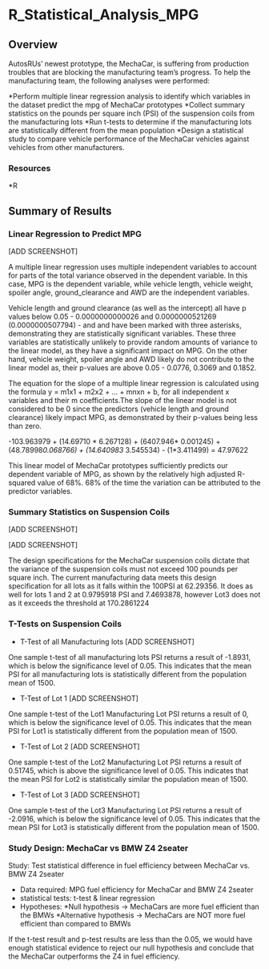 # R_Statistical_Analysis_MPG

## Overview
AutosRUs’ newest prototype, the MechaCar, is suffering from production troubles that are blocking the manufacturing team’s progress. To help the manufacturing team, the following analyses were performed: 

*Perform multiple linear regression analysis to identify which variables in the dataset predict the mpg of MechaCar prototypes
*Collect summary statistics on the pounds per square inch (PSI) of the suspension coils from the manufacturing lots
*Run t-tests to determine if the manufacturing lots are statistically different from the mean population
*Design a statistical study to compare vehicle performance of the MechaCar vehicles against vehicles from other manufacturers. 

### Resources
*R

## Summary of Results
### Linear Regression to Predict MPG

[ADD SCREENSHOT]

A multiple linear regression uses multiple independent variables to account for parts of the total variance observed in the dependent variable. In this case, MPG is the dependent variable, while vehicle length, vehicle weight, spoiler angle, ground_clearance and AWD are the independent variables. 

Vehicle length and ground clearance (as well as the intercept) all have p values below 0.05 - 0.0000000000026 and 0.0000000521269 (0.0000000507794) - and and have been marked with three asterisks, demonstrating they are statistically significant variables. These three variables are statistically unlikely to provide random amounts of variance to the linear model, as they have a significant impact on MPG. On the other hand, vehicle weight, spoiler angle and AWD likely do not contribute to the linear model as, their p-values are above 0.05 - 0.0776, 0.3069 and 0.1852.

The equation for the slope of a multiple linear regression is calculated using the formula y = m1x1 + m2x2 + … + mnxn + b, for all independent x variables and their m coefficients.The slope of the linear model is not considered to be 0 since the predictors (vehicle length and ground clearance) likely impact MPG, as demonstrated by their p-values being less than zero. 

-103.963979 + (14.69710 * 6.267128) + (6407.946* 0.001245) + (48.78998*0.068766) + (14.640983* 3.545534) - (1*3.411499) = 47.97622

This linear model of MechaCar prototypes sufficiently predicts our dependent variable of MPG, as shown by the relatively high adjusted R-squared value of 68%. 68% of the time the variation can be attributed to the predictor variables. 

### Summary Statistics on Suspension Coils

[ADD SCREENSHOT]


[ADD SCREENSHOT]

The design specifications for the MechaCar suspension coils dictate that the variance of the suspension coils must not exceed 100 pounds per square inch. The current manufacturing data meets this design specification for all lots as it falls within the 100PSI at 62.29356. It does as well for lots 1 and 2 at 0.9795918 PSI and 7.4693878, however Lot3 does not as it exceeds the threshold at 170.2861224


### T-Tests on Suspension Coils

* T-Test of all Manufacturing lots
[ADD SCREENSHOT]

One sample t-test of all manufacturing lots PSI returns a result of -1.8931, which is below the significance level of 0.05. This indicates that the mean PSI for all manufacturing lots is statistically different from the population mean of 1500. 

* T-Test of Lot 1
[ADD SCREENSHOT]

One sample t-test of the Lot1 Manufacturing Lot PSI returns a result of 0, which is below the significance level of 0.05. This indicates that the mean PSI for Lot1 is statistically different from the population mean of 1500. 

* T-Test of Lot 2
[ADD SCREENSHOT]

One sample t-test of the Lot2 Manufacturing Lot PSI returns a result of 0.51745, which is above the significance level of 0.05. This indicates that the mean PSI for Lot2 is statistically similar the population mean of 1500. 

* T-Test of Lot 3
[ADD SCREENSHOT]

One sample t-test of the Lot3 Manufacturing Lot PSI returns a result of -2.0916, which is below the significance level of 0.05. This indicates that the mean PSI for Lot3 is statistically different from the population mean of 1500. 


### Study Design: MechaCar vs BMW Z4 2seater
Study: Test statistical difference in fuel efficiency between MechaCar vs. BMW Z4 2seater
* Data required: MPG fuel efficiency for MechaCar and BMW Z4 2seater
* statistical tests: t-test & linear regression 
* Hypotheses:
  *Null hypothesis -> MechaCars are more fuel efficient than the BMWs
  *Alternative hypothesis -> MechaCars are NOT more fuel efficient than compared to BMWs
  
If the t-test result and p-test results are less than the 0.05, we would have enough statistical evidence to reject our null hypothesis and conclude that the MechaCar outperforms the Z4 in fuel efficiency. 

